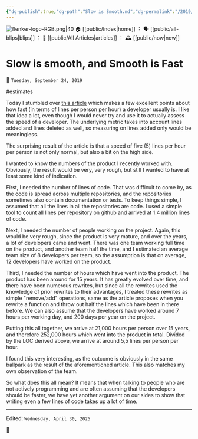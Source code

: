 ```yaml
---
{"dg-publish":true,"dg-path":"Slow is Smooth.md","dg-permalink":"/2019/09/24/slow-is-smooth/","permalink":"/2019/09/24/slow-is-smooth/","title":"Slow is smooth, and Smooth is Fast"}
---
```



<div class="transclusion internal-embed is-loaded"><div class="markdown-embed">




![flenker-logo-RGB.png|40](/img/user/attachments/flenker-logo-RGB.png)
🏠 [[public/Index\|home]]  ⋮ 🗣️ [[public/all-blips\|blips]] ⋮  📝 [[public/All Articles\|articles]]  ⋮ 🕰️ [[public/now\|now]]


</div></div>


# Slow is smooth, and Smooth is Fast
<p><span>📆 <code>Tuesday, September 24, 2019</code></span></p>
#estimates

Today I stumbled over [this article](https://varnish-cache.org/docs/6.2/phk/thatslow.html) which makes a few excellent points about how fast (in terms of lines per person per hour) a developer usually is. I like that idea a lot, even though I would never try and use it to actually assess the speed of a developer. The underlying metric takes into account lines added and lines deleted as well, so measuring on lines added only would be meaningless.

The surprising result of the article is that a speed of five (5) lines per hour per person is not only normal, but also a bit on the high side.

I wanted to know the numbers of the product I recently worked with. Obviously, the result would be very, very rough, but still I wanted to have at least some kind of indication.

First, I needed the number of lines of code. That was difficult to come by, as the code is spread across multiple repositories, and the repositories sometimes also contain documentation or tests. To keep things simple, I assumed that all the lines in all the repositories are code. I used a simple tool to count all lines per repository on github and arrived at 1.4 million lines of code.

Next, I needed the number of people working on the project. Again, this would be very rough, since the product is very mature, and over the years, a lot of developers came and went. There was one team working full time on the product, and another team half the time, and I estimated an average team size of 8 developers per team, so the assumption is that on average, 12 developers have worked on the product.

Third, I needed the number of hours which have went into the product. The product has been around for 15 years. It has greatly evolved over time, and there have been numerous rewrites, but since all the rewrites used the knowledge of prior rewrites to their advantages, I treated these rewrites as simple "remove/add" operations, same as the article proposes when you rewrite a function and throw out half the lines which have been in there before. We can also assume that the developers have worked around 7 hours per working day, and 200 days per year on the project.

Putting this all together, we arrive at 21,000 hours per person over 15 years, and therefore 252,000 hours which went into the product in total. Divided by the LOC derived above, we arrive at around 5,5 lines per person per hour.

I found this very interesting, as the outcome is obviously in the same ballpark as the result of the aforementioned article. This also matches my own observation of the team.

So what does this all mean? It means that when talking to people who are not actively programming and are often assuming that the developers should be faster, we have yet another argument on our sides to show that writing even a few lines of code takes up a lot of time.
- - -
   <p><span>Edited: <code>Wednesday, April 30, 2025</code></span></p>

👾
